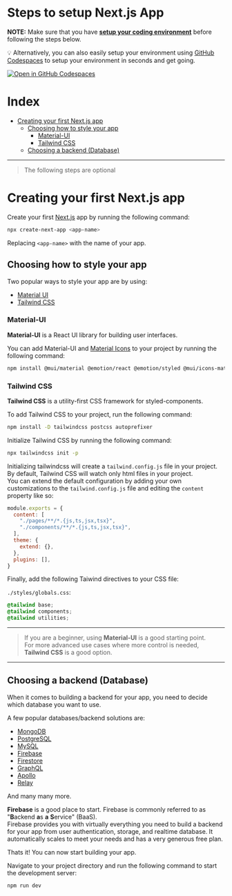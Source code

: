 <!-- omit from toc -->
# Steps to setup Next.js App

**NOTE:** Make sure that you have [**setup your coding environment**](README.md#setting-up-the-coding-environment) before following the steps below.

💡 Alternatively, you can also easily setup your environment using [GitHub Codespaces](https://github.com/features/codespaces) to setup your environment in seconds and get going.

[![Open in GitHub Codespaces](https://github.com/codespaces/badge.svg)](https://github.com/codespaces/new?hide_repo_select=true&ref=main&repo=511237834)

<!-- omit from toc -->
# Index
- [Creating your first Next.js app](#creating-your-first-nextjs-app)
  - [Choosing how to style your app](#choosing-how-to-style-your-app)
    - [Material-UI](#material-ui)
    - [Tailwind CSS](#tailwind-css)
  - [Choosing a backend (Database)](#choosing-a-backend-database)

---

> The following steps are optional

# Creating your first Next.js app

Create your first [Next.js](https://nextjs.org/) app by running the following command:

```bash
npx create-next-app <app-name>
```

Replacing `<app-name>` with the name of your app.

## Choosing how to style your app

Two popular ways to style your app are by using:

- [Material UI](#material-ui)
- [Tailwind CSS](#tailwind-css)

### Material-UI

**Material-UI** is a React UI library for building user interfaces.

You can add Material-UI and [Material Icons](https://fonts.google.com/icons?icon.set=Material+Icons) to your project by running the following command:

```bash
npm install @mui/material @emotion/react @emotion/styled @mui/icons-material
```

### Tailwind CSS

**Tailwind CSS** is a utility-first CSS framework for styled-components.

To add Tailwind CSS to your project, run the following command:

```bash
npm install -D tailwindcss postcss autoprefixer
```

Initialize Tailwind CSS by running the following command:

```bash
npx tailwindcss init -p
```

Initializing tailwindcss will create a `tailwind.config.js` file in your project. By default, Tailwind CSS will watch only html files in your project.<br>
You can extend the default configuration by adding your own customizations to the `tailwind.config.js` file and editing the `content` property like so:

```js
module.exports = {
  content: [
    "./pages/**/*.{js,ts,jsx,tsx}",
    "./components/**/*.{js,ts,jsx,tsx}",
  ],
  theme: {
    extend: {},
  },
  plugins: [],
}
```

Finally, add the following Taiwind directives to your CSS file:

`./styles/globals.css`:
```css
@tailwind base;
@tailwind components;
@tailwind utilities;
```

---

> If you are a beginner, using **Material-UI** is a good starting point.<br>
For more advanced use cases where more control is needed, **Tailwind CSS** is a good option.

---

## Choosing a backend (Database)

When it comes to building a backend for your app, you need to decide which database you want to use.

A few popular databases/backend solutions are:
  - [MongoDB](https://www.mongodb.com/)
  - [PostgreSQL](https://www.postgresql.org/)
  - [MySQL](https://www.mysql.com/)
  - [Firebase](https://firebase.google.com/)
  - [Firestore](https://firebase.google.com/docs/firestore)
  - [GraphQL](https://graphql.org/)
  - [Apollo](https://www.apollographql.com/)
  - [Relay](https://relay.dev/)

And many many more.

**Firebase** is a good place to start. Firebase is commonly referred to as "**B**ackend **a**s **a** **S**ervice" (BaaS).<br>
Firebase provides you with virtually everything you need to build a backend for your app from user authentication, storage, and realtime database. It automatically scales to meet your needs and has a very generous free plan.


Thats it! You can now start building your app.

Navigate to your project directory and run the following command to start the development server:

```bash
npm run dev
```
